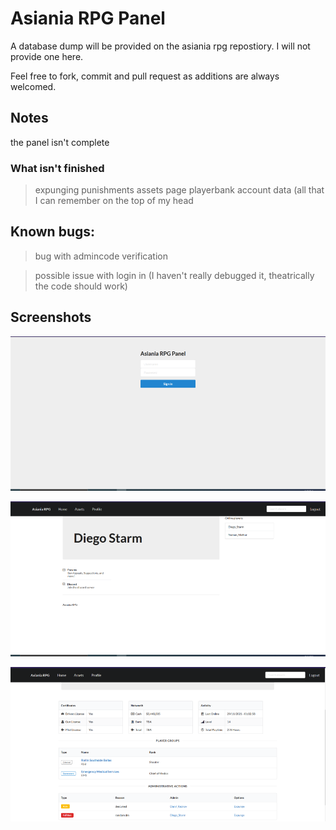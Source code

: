 # Asiania RPG Panel

A database dump will be provided on the asiania rpg repostiory. I will not provide one here.

Feel free to fork, commit and pull request as additions are always welcomed.

## Notes
the panel isn't complete

### What isn't finished
>    expunging punishments
>    assets page
>    playerbank account data
>    (all that I can remember on the top of my head

## Known bugs:
> bug with admincode verification

> possible issue with login in (I haven't really debugged it, theatrically the code should work)

## Screenshots

<p align="center">
    <img src="https://raw.githubusercontent.com/realdiegopoptart/darylrpg-panel/main/.github/login_ss.png"/>
</p>


<p align="center">
    <img src="https://raw.githubusercontent.com/realdiegopoptart/darylrpg-panel/main/.github/home_ss.png"/>
</p>


<p align="center">
    <img src="https://raw.githubusercontent.com/realdiegopoptart/darylrpg-panel/main/.github/profile_ss.png"/>
</p>
